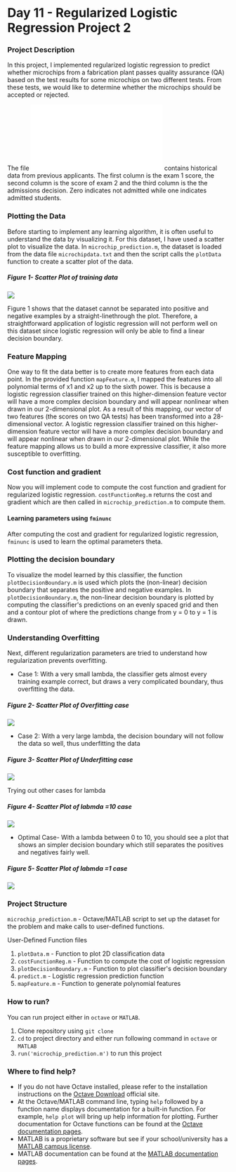 # Day 11 - Regularized Logistic Regression Project 2

### Project Description
In this project, I implemented regularized logistic regression to predict whether microchips from a fabrication plant passes quality assurance (QA) based on the test results for some microchips on two different tests. From these tests, we would like to determine whether the microchips should be accepted or rejected.

The file ![microchipdata.txt](microchipdata.txt) contains historical data from previous applicants. The first column is the exam 1 score, the second column is the score of exam 2 and the third column is the the admissions decision. Zero indicates not admitted while one indicates admitted students.

### Plotting the Data
Before starting to implement any learning algorithm, it is often useful to understand the data by visualizing it. For this dataset, I have used a scatter plot to visualize the data. In `microchip_prediction.m`, the dataset is loaded from the data file `microchipdata.txt` and then the script calls the `plotData` function to create a scatter plot of the data.

##### Figure 1- Scatter Plot of training data

![](results/Scatter_Plot_3.png)

Figure 1 shows that the dataset cannot be separated into positive and negative examples by a straight-linethrough the plot. Therefore, a straightforward application of logistic regression will not perform well on this dataset since logistic regression will only be able to find a linear decision boundary.

### Feature Mapping
One way to fit the data better is to create more features from each data point. In the provided function `mapFeature.m`, I mapped the features into all polynomial terms of x1 and x2 up to the sixth power.
This is because a logistic regression classifier trained on this higher-dimension feature vector will have a more complex decision boundary and will appear nonlinear when drawn in our 2-dimensional plot.
As a result of this mapping, our vector of two features (the scores on two QA tests) has been transformed into a 28-dimensional vector. A logistic
regression classifier trained on this higher-dimension feature vector will have a more complex decision boundary and will appear nonlinear when drawn in our 2-dimensional plot.
While the feature mapping allows us to build a more expressive classifier, it also more susceptible to overfitting.
 
### Cost function and gradient
Now you will implement code to compute the cost function and gradient for regularized logistic regression. `costFunctionReg.m` returns the cost and gradient which are then called in `microchip_prediction.m` to compute them.

#### Learning parameters using `fminunc`
After computing the cost and gradient for regularized logistic regression, `fminunc` is used to learn the optimal parameters theta.

### Plotting the decision boundary
To visualize the model learned by this classifier, the function `plotDecisionBoundary.m` is used which plots the (non-linear) decision boundary that separates the positive and negative examples. In `plotDecisionBoundary.m`, the non-linear decision boundary is plotted by computing the classifier's predictions on an evenly spaced grid and then and a contour plot of where the predictions change from y = 0 to y = 1 is drawn.

### Understanding Overfitting
Next, different regularization parameters are tried to understand how regularization prevents overfitting.

* Case 1: With a very small lambda, the classifier gets almost every training example correct, but draws a very complicated boundary, thus overfitting the data.

##### Figure 2- Scatter Plot of Overfitting case

![](results/Scatter_Plot_7.png)

* Case 2: With a very large lambda, the decision boundary will not follow the data so well, thus underfitting the data

##### Figure 3- Scatter Plot of Underfitting case

![](results/Scatter_plot_4.png)


Trying out other cases for lambda 

##### Figure 4- Scatter Plot of labmda =10 case

![](results/Scatter_Plot_5.png)


* Optimal Case- With a lambda between 0 to 10, you should see a plot that shows an simpler decision boundary which still separates the positives and negatives fairly well.

##### Figure 5- Scatter Plot of labmda =1 case

![](results/Scatter_plot_6.png)


### Project Structure 

`microchip_prediction.m` - Octave/MATLAB script to set up the dataset for the problem and make calls to user-defined functions.

User-Defined Function files
1. `plotData.m` - Function to plot 2D classification data
1. `costFunctionReg.m` - Function to compute the cost of logistic regression
1. `plotDecisionBoundary.m` - Function to plot classifier's decision boundary 
1. `predict.m` - Logistic regression prediction function
1. `mapFeature.m` - Function to generate polynomial features

### How to run?
You can run project either in `octave` or `MATLAB`. 
1. Clone repository using `git clone `
2. `cd` to project directory and either run following command in `octave` or `MATLAB`
2. `run('microchip_prediction.m')` to run this project

### Where to find help?
* If you do not have Octave installed, please refer to the installation instructions on the [Octave Download](https://www.gnu.org/software/octave/download.html) official site.
* At the Octave/MATLAB command line, typing `help` followed by a function name displays documentation for a built-in function. For example, `help plot` will bring up help information for plotting. Further documentation for Octave functions can be found at the [Octave documentation pages](https://octave.org/doc/v5.2.0/). 
* MATLAB is a proprietary software but see if your school/university has a [MATLAB campus license](https://in.mathworks.com/academia/tah-support-program/eligibility.html). 
* MATLAB documentation can be found at the [MATLAB documentation pages](https://in.mathworks.com/help/matlab/?refresh=true).


